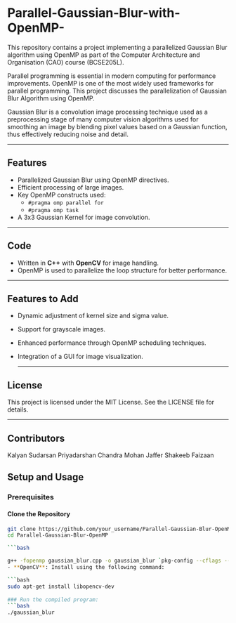 # Parallel-Gaussian-Blur-with-OpenMP-
This repository contains a project implementing a parallelized Gaussian Blur algorithm using OpenMP as part of the Computer Architecture and Organisation (CAO) course (BCSE205L). 

Parallel programming is essential in modern computing for performance  improvements. OpenMP is one of the most widely used frameworks for  parallel programming. This project discusses the parallelization of Gaussian Blur Algorithm using OpenMP.  

Gaussian Blur is a convolution image processing technique used as a preprocessing stage of many computer vision algorithms used for smoothing an image by blending pixel values based on a Gaussian function, thus 
effectively reducing noise and detail. 

---

## Features  
- Parallelized Gaussian Blur using OpenMP directives.  
- Efficient processing of large images.  
- Key OpenMP constructs used:
  - `#pragma omp parallel for`  
  - `#pragma omp task`  
- A 3x3 Gaussian Kernel for image convolution.  

---

## Code  
- Written in **C++** with **OpenCV** for image handling.  
- OpenMP is used to parallelize the loop structure for better performance.  

---

## Features to Add
- Dynamic adjustment of kernel size and sigma value.
- Support for grayscale images.
- Enhanced performance through OpenMP scheduling techniques.
- Integration of a GUI for image visualization.

  ---

## License
This project is licensed under the MIT License. See the LICENSE file for details.

---

## Contributors
Kalyan Sudarsan 
Priyadarshan Chandra Mohan 
Jaffer Shakeeb Faizaan 

## Setup and Usage  

### Prerequisites  
#### Clone the Repository
```bash
git clone https://github.com/your_username/Parallel-Gaussian-Blur-OpenMP.git
cd Parallel-Gaussian-Blur-OpenMP

```bash

g++ -fopenmp gaussian_blur.cpp -o gaussian_blur `pkg-config --cflags --libs opencv4`
- **OpenCV**: Install using the following command:  

```bash
sudo apt-get install libopencv-dev
  
### Run the compiled program:
```bash
./gaussian_blur


